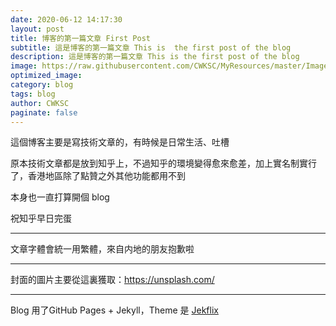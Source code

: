 ```yaml
---
date: 2020-06-12 14:17:30
layout: post
title: 博客的第一篇文章 First Post
subtitle: 這是博客的第一篇文章 This is  the first post of the blog
description: 這是博客的第一篇文章 This is the first post of the blog
image: https://raw.githubusercontent.com/CWKSC/MyResources/master/Image/krisjanis-mezulis-kDTfZxwqnyU-unsplash.jpg
optimized_image:
category: blog
tags: blog
author: CWKSC
paginate: false
---
```


這個博客主要是寫技術文章的，有時候是日常生活、吐槽

原本技術文章都是放到知乎上，不過知乎的環境變得愈來愈差，加上實名制實行了，香港地區除了點贊之外其他功能都用不到

本身也一直打算開個 blog 

祝知乎早日完蛋

___

文章字體會統一用繁體，來自内地的朋友抱歉啦

___

封面的圖片主要從這裏獲取：https://unsplash.com/

___

Blog 用了GitHub Pages + Jekyll，Theme 是 [Jekflix](https://github.com/thiagorossener/jekflix-template) 



